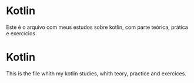 # Kotlin
Este é o arquivo com meus estudos sobre kotlin, com parte teórica, prática e exercícios

# Kotlin
This is the file whith my kotlin studies, whith teory, practice and exercices.
